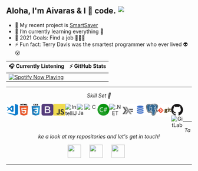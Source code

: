 ## Aloha, I'm Aivaras & I 💛 code. <img align='right' src='https://media.giphy.com/media/bcKmIWkUMCjVm/giphy.gif' width='200"'>
- 🔭 My recent project is <a href="https://github.com/PSISmartSaver/SmartSaver">SmartSaver</a>
- 🌱 I’m currently learning everything 🤣
- 🥅 2021 Goals: Find a job 👨🏻‍💻
- ⚡ Fun fact: Terry Davis was the smartest programmer who ever lived 👽😵

| 🎧 Currently Listening                                                                                                                                             | :zap: GitHub Stats
| -------------------------------------------------------------------------------------------------------------------------------------------------------------------- |--------|
| [<img src="https://spotify-now-playing-fawn-ten.vercel.app//api/spotify-playing" alt="Spotify Now Playing" width="350" />](https://open.spotify.com/user/1176596437) |<img align="right" alt="" src="https://github-readme-stats-xi-black.vercel.app/api?username=saltanovas&show_icons=true&hide_border=true" /> |

<hr>

<p align="center">
  <i>Skill Set 💪</i>
<p align="center">
<img align="left" alt="Visual Studio Code" height="32" width="32" src="https://raw.githubusercontent.com/github/explore/80688e429a7d4ef2fca1e82350fe8e3517d3494d/topics/visual-studio-code/visual-studio-code.png" />
<img align="left" alt="HTML5" height="32" width="32" src="https://raw.githubusercontent.com/github/explore/80688e429a7d4ef2fca1e82350fe8e3517d3494d/topics/html/html.png" />
<img align="left" alt="CSS3" height="32" width="32" src="https://raw.githubusercontent.com/github/explore/80688e429a7d4ef2fca1e82350fe8e3517d3494d/topics/css/css.png" />
<img align="left" alt="Bootstrap" height="32" width="32" src="https://raw.githubusercontent.com/github/explore/80688e429a7d4ef2fca1e82350fe8e3517d3494d/topics/bootstrap/bootstrap.png" />
<img align="left" alt="JavaScript" height="32" width="32" src="https://raw.githubusercontent.com/github/explore/80688e429a7d4ef2fca1e82350fe8e3517d3494d/topics/javascript/javascript.png" />
<img align="left" alt="IntelliJ" height="32" width="32" src="https://upload.wikimedia.org/wikipedia/commons/d/d5/IntelliJ_IDEA_Logo.svg" />
<img align="left" alt="Java" height="34" width="20" src="https://upload.wikimedia.org/wikipedia/en/thumb/3/30/Java_programming_language_logo.svg/800px-Java_programming_language_logo.svg.png" />
<img align="left" alt="C" height="36" width="36" src="https://github.com/RaghavK16/RaghavK16/raw/master/images/c-original.svg" />
<img align="left" alt="C#" height="32" width="32" src="https://raw.githubusercontent.com/github/explore/80688e429a7d4ef2fca1e82350fe8e3517d3494d/topics/csharp/csharp.png" />
<img align="left" alt=".NET" height="32" width="32" src="https://upload.wikimedia.org/wikipedia/commons/0/0e/Microsoft_.NET_logo.png" />
<img align="left" alt="Haskell" height="36" width="36" src="https://raw.githubusercontent.com/github/explore/80688e429a7d4ef2fca1e82350fe8e3517d3494d/topics/haskell/haskell.png" />
<img align="left" alt="SQL" height="32" width="32" src="https://raw.githubusercontent.com/github/explore/80688e429a7d4ef2fca1e82350fe8e3517d3494d/topics/sql/sql.png" />
<img align="left" alt="PostgreSQL" height="32" width="32" src="https://raw.githubusercontent.com/github/explore/80688e429a7d4ef2fca1e82350fe8e3517d3494d/topics/postgresql/postgresql.png" />
<img align="left" alt="Git" height="36" width="36" src="https://raw.githubusercontent.com/github/explore/80688e429a7d4ef2fca1e82350fe8e3517d3494d/topics/git/git.png" />
<img align="left" alt="GitHub" height="32" width="32" src="https://raw.githubusercontent.com/github/explore/78df643247d429f6cc873026c0622819ad797942/topics/github/github.png" />
<img align="left" alt="GitLab" height="32" width="32" src="https://upload.wikimedia.org/wikipedia/commons/thumb/1/18/GitLab_Logo.svg/1200px-GitLab_Logo.svg.png" />
</p>
</p>

<br>
<br>

<hr>

<p align="center">
  <i>Take a look at my repositories and let's get in touch!</i>
<p align="center">
<a href="mailto:aivaras.saltanovas@mif.stud.vu.lt"><img height="36" width="36" src="https://user-images.githubusercontent.com/65735690/104140671-3bab3d80-53bb-11eb-97a2-fc1a0f5f3f39.png" /></a> &nbsp;&nbsp;&nbsp;&nbsp;
<a href="https://www.linkedin.com/in/aivaras-%C5%A1altanovas-b813371a3/"><img height="36" width="36" src="https://user-images.githubusercontent.com/65735690/104140654-2a623100-53bb-11eb-81b6-eafe97a165d6.png" /></a> &nbsp;&nbsp;&nbsp;&nbsp;
<a href="mailto:zumbass@gmail.com"><img height="36" width="36" src="https://user-images.githubusercontent.com/65735690/104140653-29c99a80-53bb-11eb-8fe8-3ad2a0d4fe14.png" /></a>&nbsp;&nbsp;&nbsp;&nbsp;
</p>
</p>
<hr>
